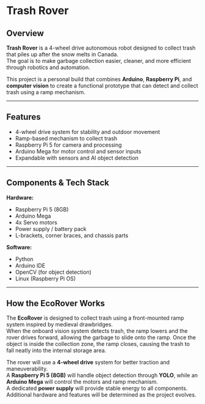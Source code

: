 #  Trash Rover 

## Overview
**Trash Rover** is a 4-wheel drive autonomous robot designed to collect trash that piles up after the snow melts in Canada.  
The goal is to make garbage collection easier, cleaner, and more efficient through robotics and automation.

This project is a personal build that combines **Arduino**, **Raspberry Pi**, and **computer vision** to create a functional prototype that can detect and collect trash using a ramp mechanism.

---

##  Features
-  4-wheel drive system for stability and outdoor movement  
-  Ramp-based mechanism to collect trash  
-  Raspberry Pi 5 for camera and processing  
-  Arduino Mega for motor control and sensor inputs    
-  Expandable with sensors and AI object detection

---

## Components & Tech Stack
**Hardware:**
- Raspberry Pi 5 (8GB)
- Arduino Mega
- 4x Servo motors
- Power supply / battery pack
- L-brackets, corner braces, and chassis parts

**Software:**
- Python
- Arduino IDE
- OpenCV (for object detection)
- Linux (Raspberry Pi OS)

---

##  How the EcoRover Works

The **EcoRover** is designed to collect trash using a front-mounted ramp system inspired by medieval drawbridges.  
When the onboard vision system detects trash, the ramp lowers and the rover drives forward, allowing the garbage to slide onto the ramp. Once the object is inside the collection zone, the ramp closes, causing the trash to fall neatly into the internal storage area.

The rover will use a **4-wheel drive** system for better traction and maneuverability.  
A **Raspberry Pi 5 (8GB)** will handle object detection through **YOLO**, while an **Arduino Mega** will control the motors and ramp mechanism.  
A dedicated **power supply** will provide stable energy to all components. Additional hardware and features will be determined as the project evolves.


